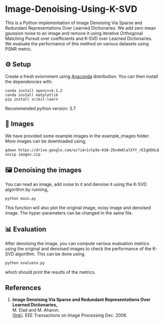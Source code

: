 # Image-Denoising-Using-K-SVD

This is a Python implementation of Image Denoising Via Sparse and Redundant Representations Over Learned Dictionaries. We add zero mean gaussion noise to an image and remove it using iterative Orthogonal Matching Pursuit over coefficients and K-SVD over Learned Dictionaries. We evaluate the performance of this method on various datasets using PSNR metric. 

## ⚙️ Setup

Create a fresh eviornment using [Anaconda](https://www.anaconda.com/download/) distribution. You can then install the dependencies with:
```shell
conda install opencv=4.1.2
conda install matplotlib
pip install scikit-learn
```
Recommended python version: 3.7

## 💾 Images

We have provided some example images in the example_images folder. More images can be downloaded using,
```shell
gdown https://drive.google.com/uc?id=1vlp9e-KS0-Z6vdm6lalX7Y_rEIgbDULQ
unzip images.zip
```

## 🖼️ Denoising the images
You can read an image, add noise to it and denoise it using the K-SVD algorithm by running,
```shell
python main.py
```
This function will also plot the original image, noisy image and denoised image. The hyper-parameters can be changed in the same file. 

## 📊 Evaluation
After denoising the image, you can compute various evaluation metrics using the original and denoised images to check the performance of the K-SVD algorithm. This can be done using,
```
python evaluate.py
```
which should print the results of the metrics. 

## References

1.  **Image Denoising Via Sparse and Redundant Representations Over Learned Dictionaries,**
    <br />
    M. Elad and M. Aharon. <br />
    [[link]](https://www.egr.msu.edu/~aviyente/elad06.pdf). EEE Transactions on Image Processing Dec. 2006.